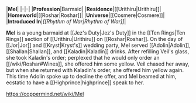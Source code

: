 |**Mel**|
|-|-|
|**Profession**|Barmaid|
|**Residence**|[[Urithiru\|Urithiru]]|
|**Homeworld**|[[Roshar\|Roshar]]|
|**Universe**|[[Cosmere\|Cosmere]]|
|**Introduced In**|*[[Rhythm of War\|Rhythm of War]]*|

**Mel** is a young barmaid at [[Jez's Duty\|Jez's Duty]] in the [[Ten Rings\|Ten Rings]] section of [[Urithiru\|Urithiru]] on [[Roshar\|Roshar]].
On the day of [[Jor\|Jor]] and [[Kryst\|Kryst's]] wedding party, Mel served [[Adolin\|Adolin]], [[Shallan\|Shallan]], and [[Kaladin\|Kaladin]] drinks. After refilling Veil's glass, she took Kaladin's order; perplexed that he would only order an [[/wiki/Roshar#Wines]], she offered him some yellow. Veil chased her away, but when she returned with Kaladin's order, she offered him yellow again. This time Adolin spoke up to decline the offer, and Mel beamed at him, ecstatic to have a [[Highprince\|highprince]] speak to her.



https://coppermind.net/wiki/Mel